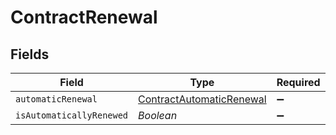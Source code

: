 # ContractRenewal


## Fields

| Field                                                                       | Type                                                                        | Required                                                                    | Description                                                                 |
| --------------------------------------------------------------------------- | --------------------------------------------------------------------------- | --------------------------------------------------------------------------- | --------------------------------------------------------------------------- |
| `automaticRenewal`                                                          | [ContractAutomaticRenewal](../../models/shared/ContractAutomaticRenewal.md) | :heavy_minus_sign:                                                          | N/A                                                                         |
| `isAutomaticallyRenewed`                                                    | *Boolean*                                                                   | :heavy_minus_sign:                                                          | N/A                                                                         |